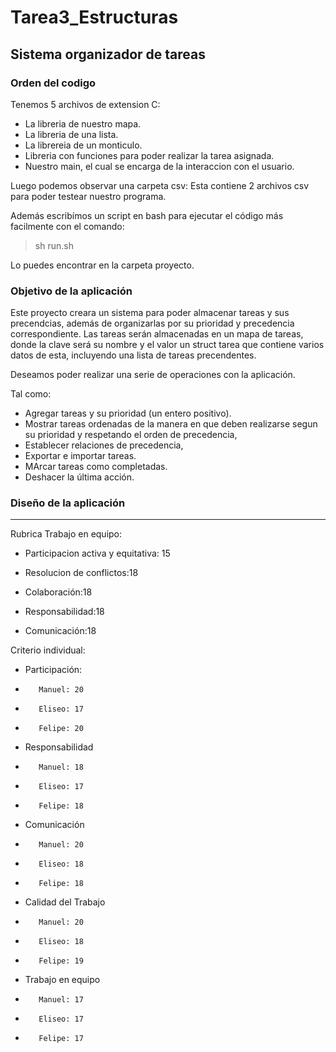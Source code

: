 # Tarea3_Estructuras

## Sistema organizador de tareas

### Orden del codigo

Tenemos 5 archivos de extension C:
- La libreria de nuestro mapa.
- La libreria de una lista.
- La librereia de un monticulo.
- Libreria con funciones para poder realizar la tarea asignada.
- Nuestro main, el cual se encarga de la interaccion con el usuario.

Luego podemos observar una carpeta csv:
Esta contiene 2 archivos csv para poder testear nuestro programa.

Además escribímos un script en bash para ejecutar el código más facilmente con el comando:
>sh run.sh

Lo puedes encontrar en la carpeta proyecto.


### Objetivo de la aplicación

Este proyecto creara un sistema para poder almacenar tareas y sus precendcias, además de organizarlas por su prioridad y precedencia correspondiente.
Las tareas serán almacenadas en un mapa de tareas, donde la clave será su nombre y el valor un struct tarea que contiene varios datos de esta, incluyendo una lista de tareas precendentes. 

Deseamos poder realizar una serie de operaciones con la aplicación.

Tal como:

- Agregar tareas y su prioridad (un entero positivo).
- Mostrar tareas ordenadas de la manera en que deben realizarse segun su prioridad y respetando el orden de precedencia,
- Establecer relaciones de precedencia,
- Exportar e importar tareas.
- MArcar tareas como completadas.
- Deshacer la última acción.
### Diseño de la aplicación


 ---


Rubrica Trabajo en equipo:

-    Participacion activa y equitativa: 15

-    Resolucion de conflictos:18

-    Colaboración:18

-    Responsabilidad:18

-    Comunicación:18

Criterio individual:

-    Participación:
-        Manuel: 20
-        Eliseo: 17
-        Felipe: 20
-    Responsabilidad
-        Manuel: 18
-        Eliseo: 17
-        Felipe: 18
-    Comunicación
-        Manuel: 20
-        Eliseo: 18
-        Felipe: 18
-    Calidad del Trabajo
-        Manuel: 20
-        Eliseo: 18
-        Felipe: 19
-    Trabajo en equipo
-        Manuel: 17
-        Eliseo: 17
-        Felipe: 17
